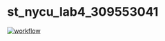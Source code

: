 # st_nycu_lab4_309553041

[![workflow](https://github.com/MingFengKuo/st_nycu_lab4_309553041/actions/workflows/action.yml/badge.svg?branch=main)](https://github.com/MingFengKuo/st_nycu_lab4_309553041/actions)
